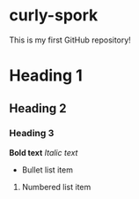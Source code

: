 # curly-spork
This is my first GitHub repository!

# Heading 1
## Heading 2
### Heading 3

**Bold text**
*Italic text*

- Bullet list item
1. Numbered list item